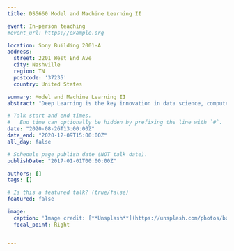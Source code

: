 ```yaml
---
title: DS5660 Model and Machine Learning II

event: In-person teaching
#event_url: https://example.org

location: Sony Building 2001-A
address:
  street: 2201 West End Ave
  city: Nashville
  region: TN
  postcode: '37235'
  country: United States

summary: Model and Machine Learning II
abstract: "Deep Learning is the key innovation in data science, computer science, and statistics. This class covers the introduction of deep learning, with theories and practices."

# Talk start and end times.
#   End time can optionally be hidden by prefixing the line with `#`.
date: "2020-08-26T13:00:00Z"
date_end: "2020-12-09T15:00:00Z"
all_day: false

# Schedule page publish date (NOT talk date).
publishDate: "2017-01-01T00:00:00Z"

authors: []
tags: []

# Is this a featured talk? (true/false)
featured: false

image:
  caption: 'Image credit: [**Unsplash**](https://unsplash.com/photos/bzdhc5b3Bxs)'
  focal_point: Right


---
```

